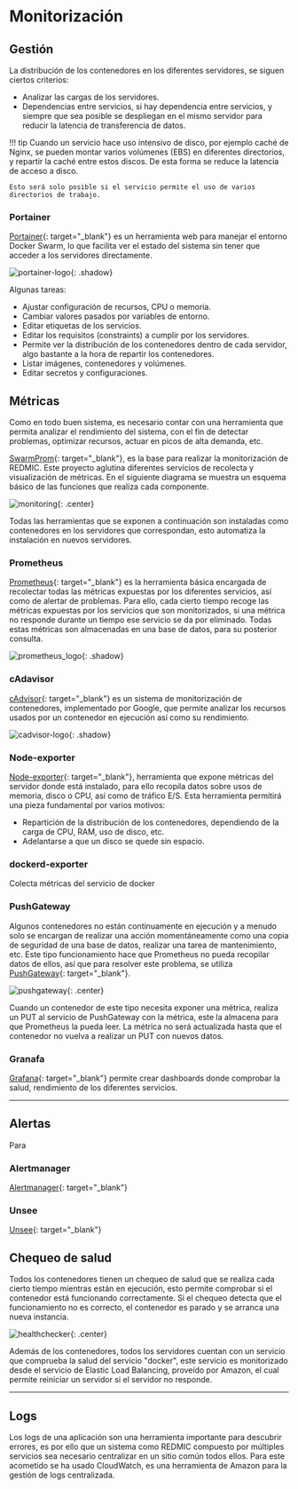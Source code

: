 # Monitorización
## Gestión
La distribución de los contenedores en los diferentes servidores, se siguen ciertos criterios:

* Analizar las cargas de los servidores.
* Dependencias entre servicios, si hay dependencia entre servicios, y siempre que sea posible se despliegan en el mismo servidor para reducir la latencia de transferencia de datos.

!!! tip
    Cuando un servicio hace uso intensivo de disco, por ejemplo caché de Nginx, se pueden montar varios volúmenes (EBS) en diferentes directorios, y repartir la caché entre estos discos. De esta forma se reduce la latencia de acceso a disco.

    Esto será solo posible si el servicio permite el uso de varios directorios de trabajo.

### Portainer
[Portainer](https://portainer.io){: target="_blank"} es un herramienta web para manejar el entorno Docker Swarm, lo que facilita ver el estado del sistema sin tener que acceder a los servidores directamente.

![portainer-logo](images/portainer_logo.png){: .shadow}

Algunas tareas:

* Ajustar configuración de recursos, CPU o memoria.
* Cambiar valores pasados por variables de entorno.
* Editar etiquetas de los servicios.
* Editar los requisitos (constraints) a cumplir por los servidores.
* Permite ver la distribución de los contenedores dentro de cada servidor, algo bastante a la hora de repartir los contenedores.
* Listar imágenes, contenedores y volúmenes.
* Editar secretos y configuraciones.


## Métricas
Como en todo buen sistema, es necesario contar con una herramienta que permita analizar el rendimiento del sistema, con el fin de detectar problemas, optimizar recursos, actuar en picos de alta demanda, etc.

[SwarmProm](https://github.com/stefanprodan/swarmprom){: target="_blank"}, es la base para realizar la monitorización de REDMIC. Este proyecto aglutina diferentes servicios de recolecta y visualización de métricas. En el siguiente diagrama se muestra un esquema básico de las funciones que realiza cada componente.


![monitoring](images/monitoring.png){: .center}

Todas las herramientas que se exponen a continuación son instaladas como contenedores en los servidores que correspondan, esto automatiza la instalación en nuevos servidores.

### Prometheus
[Prometheus](https://prometheus.io){: target="_blank"} es la herramienta básica encargada de recolectar todas las métricas expuestas por los diferentes servicios, así como de alertar de problemas. Para ello, cada cierto tiempo recoge las métricas expuestas por los servicios que son monitorizados, si una métrica no responde durante un tiempo ese servicio se da por eliminado. Todas estas métricas son almacenadas en una base de datos, para su posterior consulta.

![prometheus_logo](images/prometheus_logo.png){: .shadow}

### cAdavisor
[cAdvisor](https://github.com/google/cadvisor){: target="_blank"} es un sistema de monitorización de contenedores, implementado por Google, que permite analizar los recursos usados por un contenedor en ejecución así como su rendimiento.

![cadvisor-logo](images/cadvisor_logo.png){: .shadow}

### Node-exporter
[Node-exporter](https://github.com/prometheus/node_exporter){: target="_blank"}, herramienta que expone métricas del servidor donde está instalado, para ello recopila datos sobre usos de memoria, disco o CPU, así como de tráfico E/S. Esta herramienta permitirá una pieza fundamental por varios motivos:

* Repartición de la distribución de los contenedores, dependiendo de la carga de CPU, RAM, uso de disco, etc.
* Adelantarse a que un disco se quede sin espacio.


### dockerd-exporter
Colecta métricas del servicio de docker

### PushGateway
Algunos contenedores no están continuamente en ejecución y a menudo solo se encargan de realizar una acción momentáneamente como una copia de seguridad de una base de datos, realizar una tarea de mantenimiento, etc. Este tipo funcionamiento hace que Prometheus no pueda recopilar datos de ellos, así que para resolver este problema, se utiliza [PushGateway](https://github.com/prometheus/pushgateway){: target="_blank"}.

![pushgateway](images/pushgateway.png){: .center}

Cuando un contenedor de este tipo necesita exponer una métrica, realiza un PUT al servicio de PushGateway con la métrica, este la almacena para que Prometheus la pueda leer. La métrica no será actualizada hasta que el contenedor no vuelva a realizar un PUT con nuevos datos.


### Granafa
[Grafana](https://grafana.com){: target="_blank"} permite crear dashboards donde comprobar la salud, rendimiento de los diferentes servicios.

---

## Alertas
Para 
### Alertmanager
[Alertmanager](https://github.com/prometheus/alertmanager){: target="_blank"}

### Unsee
[Unsee](https://github.com/cloudflare/unsee){: target="_blank"}

## Chequeo de salud
Todos los contenedores tienen un chequeo de salud que se realiza cada cierto tiempo mientras están en ejecución, esto permite comprobar si el contenedor está funcionando correctamente. Si el chequeo detecta que el funcionamiento no es correcto, el contenedor es parado y se arranca una nueva instancia.

![healthchecker](images/healthchecker.png){: .center}

Además de los contenedores, todos los servidores cuentan con un servicio que comprueba la salud del servicio "docker", este servicio es monitorizado desde el servicio de Elastic Load Balancing, proveído por Amazon, el cual permite reiniciar un servidor si el servidor no responde.

---

## Logs
Los logs de una aplicación son una herramienta importante para descubrir errores, es por ello que un sistema como REDMIC compuesto por múltiples servicios sea necesario centralizar en un sitio común todos ellos. Para este acometido se ha usado CloudWatch, es una herramienta de Amazon para la gestión de logs centralizada.